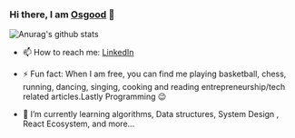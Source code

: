 ### Hi there, I am [Osgood](https://www.osgoodgunawan.me/) 👋
![Anurag's github stats](https://github-readme-stats.vercel.app/api?username=osgood1024&show_icons=true&theme=radical)

* 📫 How to reach me: [LinkedIn](https://www.linkedin.com/in/osgood-gunawan-973a5993/)

* ⚡ Fun fact: When I am free, you can find me playing basketball, chess, running, dancing, singing, cooking and reading entrepreneurship/tech related articles.Lastly Programming :wink:
 
* 🌱 I’m currently learning algorithms, Data structures, System Design , React Ecosystem, and more...
<!--
**osgood1024/osgood1024** is a ✨ _special_ ✨ repository because its `README.md` (this file) appears on your GitHub profile.

Here are some ideas to get you started:

- 🔭 I’m currently working on ...
- 🌱 I’m currently learning ...
- 👯 I’m looking to collaborate on ...
- 🤔 I’m looking for help with ...
- 💬 Ask me about ...
- 📫 How to reach me: ...
- 😄 Pronouns: ...
- ⚡ Fun fact: ...
-- >
